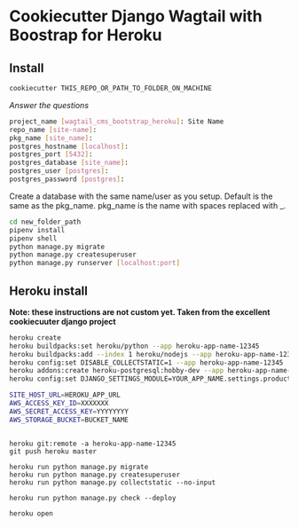 # Cookiecutter Django Wagtail with Boostrap for Heroku

## Install

```bash
cookiecutter THIS_REPO_OR_PATH_TO_FOLDER_ON_MACHINE
```

*Answer the questions*
```bash
project_name [wagtail_cms_bootstrap_heroku]: Site Name
repo_name [site-name]:
pkg_name [site_name]:
postgres_hostname [localhost]:
postgres_port [5432]:
postgres_database [site_name]:
postgres_user [postgres]:
postgres_password [postgres]:
```

Create a database with the same name/user as you setup. Default is the same as the pkg_name. pkg_name is the name with spaces replaced with _.

```bash
cd new_folder_path
pipenv install
pipenv shell
python manage.py migrate
python manage.py createsuperuser
python manage.py runserver [localhost:port]

```

## Heroku install
**Note: these instructions are not custom yet. Taken from the excellent cookiecuuter django project**


```bash
heroku create
heroku buildpacks:set heroku/python --app heroku-app-name-12345
heroku buildpacks:add --index 1 heroku/nodejs --app heroku-app-name-12345
heroku config:set DISABLE_COLLECTSTATIC=1 --app heroku-app-name-12345
heroku addons:create heroku-postgresql:hobby-dev --app heroku-app-name-12345
heroku config:set DJANGO_SETTINGS_MODULE=YOUR_APP_NAME.settings.production --app heroku-app-name-12345

SITE_HOST_URL=HEROKU_APP_URL
AWS_ACCESS_KEY_ID=XXXXXXX
AWS_SECRET_ACCESS_KEY=YYYYYYYY
AWS_STORAGE_BUCKET=BUCKET_NAME

```

```

heroku git:remote -a heroku-app-name-12345
git push heroku master

heroku run python manage.py migrate
heroku run python manage.py createsuperuser
heroku run python manage.py collectstatic --no-input

heroku run python manage.py check --deploy

heroku open
```
